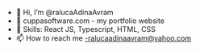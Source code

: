 - 👋 Hi, I’m @ralucaAdinaAvram
- 🌱 cuppasoftware.com  - my portfolio website
- 💞️ Skills: React JS, Typescript, HTML, CSS
- 📫 How to reach me -ralucaadinaavram@yahoo.com
<!---
ralucaAdinaAvram/ralucaAdinaAvram is a ✨ special ✨ repository because its `README.md` (this file) appears on your GitHub profile.
You can click the Preview link to take a look at your changes.
--->
